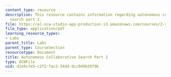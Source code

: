 ```yaml
---
content_type: resource
description: This resource contains information regarding autonomous collaborative
  search part 2.
file: https://ol-ocw-studio-app-production.s3.amazonaws.com/courses/2-s998-marine-autonomy-sensing-and-communications-spring-2012/d2e9c7e5c2f2fac234dddcc949b3979b_MIT2_S998S12_Lab14.pdf
file_type: application/pdf
learning_resource_types:
- Labs
parent_title: Labs
parent_type: CourseSection
resourcetype: Document
title: Autonomous Collaborative Search Part 2
type: OCWFile
uid: d2e9c7e5-c2f2-fac2-34dd-dcc949b3979b
---
```

